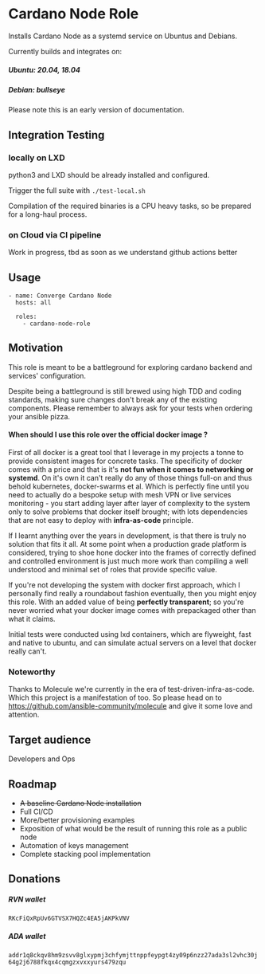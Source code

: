 # Cardano Node Role

Installs Cardano Node as a systemd service on Ubuntus and Debians.

Currently builds and integrates on:
##### Ubuntu: 20.04, 18.04
##### Debian: bullseye
 
Please note this is an early version of documentation.

## Integration Testing

### locally on LXD

python3 and LXD should be already installed and configured.

Trigger the full suite with `./test-local.sh`

Compilation of the required binaries is a CPU heavy tasks, so be prepared for a long-haul process.

### on Cloud via CI pipeline

Work in progress, tbd as soon as we understand github actions better

## Usage

```
- name: Converge Cardano Node
  hosts: all

  roles:
    - cardano-node-role
```

## Motivation

This role is meant to be a battleground for exploring cardano backend and services' configuration.

Despite being a battleground is still brewed using high TDD and coding standards, making sure 
changes don't break any of the existing components. 
Please remember to always ask for your tests when ordering your ansible pizza. 

#### When should I use this role over the official docker image ?

First of all docker is a great tool that I leverage in my projects a tonne to provide consistent images for concrete 
tasks. The specificity of docker comes with a price and that is it's **not fun when it comes to networking or systemd**. 
On it's own it can't really do any of those things full-on and thus behold kubernetes, docker-swarms et al.
Which is perfectly fine until you need to actually do a bespoke setup with mesh VPN or live services monitoring - 
you start adding layer after layer of complexity to the system only to solve problems that docker itself brought; 
with lots dependencies that are not easy to deploy with **infra-as-code** principle. 
  
If I learnt anything over the years in development, is that there is truly no solution that fits it all.
At some point when a production grade platform is considered, trying to shoe hone docker into the frames 
of correctly defined and controlled environment is just much more work than compiling a well understood and minimal
set of roles that provide specific value. 

If you're not developing the system with docker first approach, which I personally find really a roundabout fashion
eventually, then you might enjoy this role. With an added value of being **perfectly transparent**; so you're never 
worried what your docker image comes with prepackaged other than what it claims.

Initial tests were conducted using lxd containers, which are flyweight, fast and native to ubuntu, and can 
simulate actual servers on a level that docker really can't. 

### Noteworthy

Thanks to Molecule we're currently in the era of test-driven-infra-as-code. 
Which this project is a manifestation of too.
So please head on to https://github.com/ansible-community/molecule and give it some love and attention.

## Target audience

Developers and Ops

## Roadmap

* ~~A baseline Cardano Node installation~~
* Full CI/CD
* More/better provisioning examples
* Exposition of what would be the result of running this role as a public node
* Automation of keys management
* Complete stacking pool implementation  

 
## Donations

##### RVN wallet
`RKcFiQxRpUv6GTVSX7HQZc4EA5jAKPkVNV`

##### ADA wallet
`addr1q8ckqv8hm9zsvv8glxypmj3chfymjttnppfeypgt4zy09p6nzz27ada3sl2vhc30j64g2j6788fkqx4cqmgzxvxxyurs479zqu`
